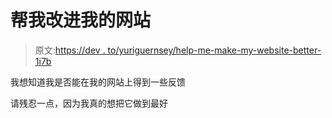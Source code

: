 # 帮我改进我的网站

> 原文:[https://dev . to/yuriguernsey/help-me-make-my-website-better-1i7b](https://dev.to/yuriguernsey/help-me-make-my-website-better-1i7b)

我想知道我是否能在我的网站上得到一些反馈

请残忍一点，因为我真的想把它做到最好